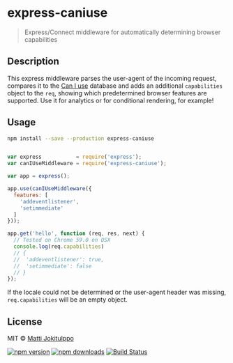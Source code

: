 # express-caniuse

> Express/Connect middleware for automatically determining browser capabilities


## Description

This express middleware parses the user-agent of the incoming request, compares
it to the [Can I use](https://caniuse.com/) database and adds an additional
`capabilities` object to the `req`, showing which predetermined browser
features are supported. Use it for analytics or for conditional rendering, for
example!

## Usage

```sh
npm install --save --production express-caniuse
```

```js

var express           = require('express');
var canIUseMiddleware = require('express-caniuse');

var app = express();

app.use(canIUseMiddleware({
  features: [
    'addeventlistener',
    'setimmediate'
  ]
}));

app.get('hello', function (req, res, next) {
  // Tested on Chrome 59.0 on OSX
  console.log(req.capabilities)
  // {
  //  'addeventlistener': true,
  //  'setimmediate': false
  // }
});

```

If the locale could not be determined or the user-agent header was missing,
`req.capabilities` will be an empty object.

## License

MIT © [Matti Jokitulppo](https://mattij.com)

[![npm version](https://badge.fury.io/js/express-caniuse.svg)](https://badge.fury.io/js/express-caniuse)
[![npm downloads](https://img.shields.io/npm/dm/express-caniuse.svg)](https://img.shields.io/npm/dm/express-caniuse.svg)
[![Build Status](https://travis-ci.org/melonmanchan/express-caniuse.svg?branch=master)](https://travis-ci.org/melonmanchan/express-caniuse)
